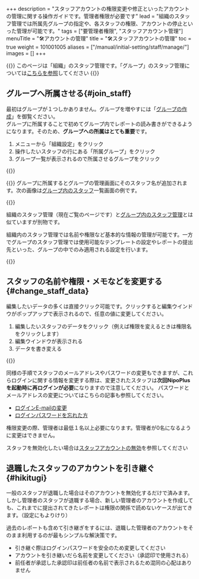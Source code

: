 +++
description = "スタッフアカウントの権限変更や修正といったアカウントの管理に関する操作ガイドです。管理者権限が必要です"
lead = "組織のスタッフ管理では所属先グループの指定や、各スタッフの権限、アカウントの停止といった管理が可能です。"
tags = ["要管理者権限", "スタッフアカウント管理"]
menuTitle = "🛠️アカウントの管理"
title = "🛠️スタッフアカウントの管理"
toc = true
weight = 101001005
aliases = ["/manual/initial-setting/staff/manage/"]
images = []
+++


{{<warning>}}
このページは「組織」のスタッフ管理です。「グループ」のスタッフ管理については[こちらを参照](/docs/manual/initial-setting/staff-local/_about/)してください
{{</warning>}}

## グループへ所属させる{#join_staff}

最初はグループが１つしかありません。グループを増やすには「[グループの作成](/docs/manual/initial-setting/make-group/)」を御覧ください。  
グループに所属することで初めてグループ内でレポートの読み書きができるようになります。そのため、**グループへの所属はとても重要**です。

1. メニューから「組織設定」をクリック
1. 操作したいスタッフの行にある「所属グループ」をクリック
1. グループ一覧が表示されるので所属させるグループをクリック

{{<appscreen filename="assign-group" title="組織のスタッフをグループにアサイン（所属）します。">}}


{{<info>}}
グループに所属するとグループの管理画面にそのスタッフ名が追加されます。次の画像は[グループ内のスタッフ](/docs/manual/initial-setting/staff-local/_about/)一覧画面の例です。  

{{<appscreen filename="group-member" title="グループ内から見た所属スタッフの一覧">}}

組織のスタッフ管理（現在ご覧のページです）と[グループ内のスタッフ管理](/docs/manual/initial-setting/staff-local/_about/)とは似ていますが別物です。  


組織内のスタッフ管理では名前や権限など基本的な情報の管理が可能です。一方でグループのスタッフ管理では使用可能なテンプレートの設定やレポートの提出先といった、グループの中でのみ適用される設定を行います。



{{</info>}}



## スタッフの名前や権限・メモなどを変更する{#change_staff_data}

編集したいデータの多くは直接クリック可能です。クリックすると編集ウインドウがポップアップで表示されるので、任意の値に変更してください。

1. 編集したいスタッフのデータをクリック（例えば権限を変えるときは権限名をクリックします）
1. 編集ウインドウが表示される
1. データを書き変える

{{<appscreen filename="staff-edit" title="スタッフの名前や権限・メモを変更するにはそれぞれの対象データをクリックしてください">}}

同様の手順でスタッフのメールアドレスやパスワードの変更もできますが、これらログインに関する情報を変更する際は、変更されたスタッフは**次回NipoPlusを起動時に再ログインが必要**になりますので注意してください。
パスワードとメールアドレスの変更についてはこちらの記事も参照してください。

- [ログインE-mailの変更](/docs/manual/account/email/)
- [ログインパスワードを忘れた方](/docs/manual/account/email/#password)

権限変更の際、管理者は最低１名以上必要になります。管理者が0名になるように変更はできません。

スタッフを無効化したい場合は[スタッフアカウントの無効](/docs/manual/initial-setting/staff/make/#disable)を参照してください



## 退職したスタッフのアカウントを引き継ぐ{#hikitugi}

一般のスタッフが退職した場合はそのアカウントを無効化するだけで済みます。
しかし管理者のスタッフが退職する場合、新しい管理者のアカウントを作成しても、これまでに提出されてきたレポートは権限の関係で読めないケースが出てきます。（設定にもよりけり）

過去のレポートも含めて引き継ぎをするには、退職した管理者のアカウントをそのまま利用するのが最もシンプルな解決策です。

- 引き継ぐ際はログインパスワードを安全のため変更してください
- アカウントを引き継いだら名前を変更してください（承認印で使用される）
- 前任者が承認した承認印は前任者の名前で表示されるため混同の心配はありません 

